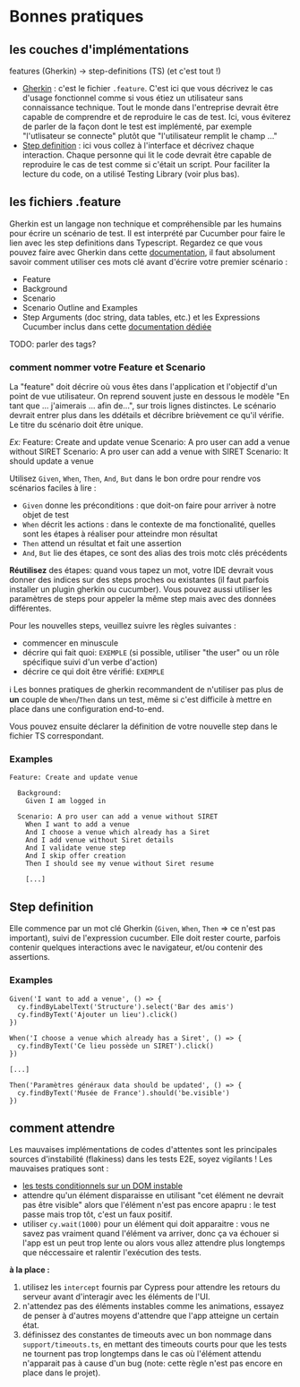 # Bonnes pratiques

## les couches d'implémentations

features (Gherkin) -> step-definitions (TS) (et c'est tout !)

-   [Gherkin](#writing-your-first-scenario-with-gherkin) : c'est le fichier `.feature`. C'est ici que vous décrivez le cas d'usage fonctionnel comme si vous étiez un utilisateur sans connaissance technique. Tout le monde dans l'entreprise devrait être capable de comprendre et de reproduire le cas de test. Ici, vous éviterez de parler de la façon dont le test est implémenté, par exemple "l'utlisateur se connecte" plutôt que "l'utilisateur remplit le champ ..."
-   [Step definition](#step-definition) : ici vous collez à l'interface et décrivez chaque interaction. Chaque personne qui lit le code devrait être capable de reproduire le cas de test comme si c'était un script. Pour faciliter la lecture du code, on a utilisé Testing Library (voir plus bas). 

## les fichiers .feature

Gherkin est un langage non technique et compréhensible par les humains pour écrire un scénario de test. Il est interprété par Cucumber pour faire le lien avec les step definitions dans Typescript. Regardez ce que vous pouvez faire avec Gherkin dans cette [documentation](https://cucumber.io/docs/gherkin/reference/), il faut absolument savoir comment utiliser ces mots clé avant d'écrire votre premier scénario :

-   Feature
-   Background
-   Scenario
-   Scenario Outline and Examples
-   Step Arguments (doc string, data tables, etc.) et les Expressions Cucumber inclus dans cette [documentation dédiée](https://github.com/cucumber/cucumber-expressions#readme)

TODO: parler des tags?

### comment nommer votre Feature et Scenario

La "feature" doit décrire où vous êtes dans l'application et l'objectif d'un point de vue utilisateur. On reprend souvent juste en dessous le modèle "En tant que ... j'aimerais ... afin de...", sur trois lignes distinctes.
Le scénario devrait entrer plus dans les ddétails et décribre brièvement ce qu'il vérifie. Le titre du scénario doit être unique.

_Ex:_
Feature: Create and update venue
  Scenario: A pro user can add a venue without SIRET
  Scenario: A pro user can add a venue with SIRET
  Scenario: It should update a venue

Utilisez `Given`, `When`, `Then`, `And`, `But` dans le bon ordre pour rendre vos scénarios faciles à lire :

-   `Given` donne les préconditions : que doit-on faire pour arriver à notre objet de test
-   `When` décrit les actions : dans le contexte de ma fonctionalité, quelles sont les étapes à réaliser pour atteindre mon résultat
-   `Then` attend un résultat et fait une assertion
-   `And`, `But` lie des étapes, ce sont des alias des trois motc clés précédents

**Réutilisez** des étapes: quand vous tapez un mot, votre IDE devrait vous donner des indices sur des steps proches ou existantes (il faut parfois installer un plugin gherkin ou cucumber).
Vous pouvez aussi utiliser les paramètres de steps pour appeler la même step mais avec des données différentes.

Pour les nouvelles steps, veuillez suivre les règles suivantes :

-   commencer en minuscule
-   décrire qui fait quoi: `EXEMPLE` (si possible, utiliser "the user" ou un rôle spécifique suivi d'un verbe d'action)
-   décrire ce qui doit être vérifié: `EXEMPLE`

:information_source: Les bonnes pratiques de gherkin recommandent de n'utiliser pas plus de **un** couple de `When`/`Then` dans un test, même si c'est difficile à mettre en place dans une configuration end-to-end.

Vous pouvez ensuite déclarer la définition de votre nouvelle step dans le fichier TS correspondant.

### Examples

```
Feature: Create and update venue

  Background:
    Given I am logged in

  Scenario: A pro user can add a venue without SIRET
    When I want to add a venue
    And I choose a venue which already has a Siret
    And I add venue without Siret details
    And I validate venue step
    And I skip offer creation
    Then I should see my venue without Siret resume
    
    [...]
```    

## Step definition

Elle commence par un mot clé Gherkin (`Given`, `When`, `Then` => ce n'est pas important), suivi de l'expression cucumber. Elle doit rester courte, parfois contenir quelques interactions avec le navigateur, et/ou contenir des assertions.

### Examples

```
Given('I want to add a venue', () => {
  cy.findByLabelText('Structure').select('Bar des amis')
  cy.findByText('Ajouter un lieu').click()
})

When('I choose a venue which already has a Siret', () => {
  cy.findByText('Ce lieu possède un SIRET').click()
})

[...]

Then('Paramètres généraux data should be updated', () => {
  cy.findByText('Musée de France').should('be.visible')
})
```

## comment attendre

Les mauvaises implémentations de codes d'attentes sont les principales sources d'instabilité (flakiness) dans les tests E2E, soyez vigilants ! Les mauvaises pratiques sont :

-   [les tests conditionnels sur un DOM instable](https://docs.cypress.io/guides/core-concepts/conditional-testing)
-   attendre qu'un élément disparaisse en utilisant "cet élément ne devrait pas être visible" alors que l'élément n'est pas encore apapru : le test passe mais trop tôt, c'est un faux positif.
-   utiliser `cy.wait(1000)` pour un élément qui doit apparaitre : vous ne savez pas vraiment quand l'élément va arriver, donc ça va échouer si l'app est un peut trop lente ou alors vous allez attendre plus longtemps que néccessaire et ralentir l'exécution des tests.

**à la place :**

1. utilisez les `intercept` fournis par Cypress pour attendre les retours du serveur avant d'interagir avec les éléments de l'UI.
2. n'attendez pas des éléments instables comme les animations, essayez de penser à d'autres moyens d'attendre que l'app atteigne un certain état.
3. définissez des constantes de timeouts avec un bon nommage dans `support/timeouts.ts`, en mettant des timeouts courts pour que les tests ne tournent pas trop longtemps dans le cas où l'élément attendu n'apparait pas à cause d'un bug (note: cette règle n'est pas encore en place dans le projet).